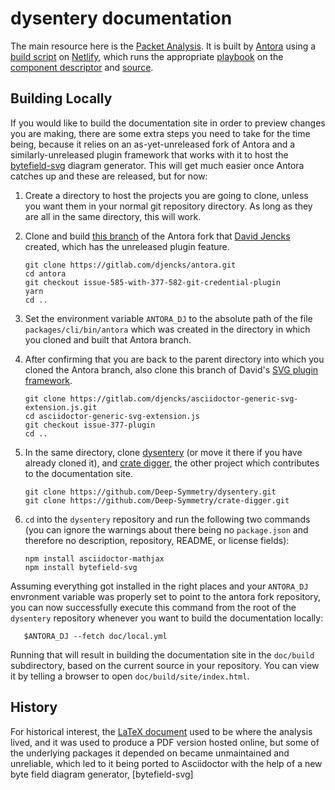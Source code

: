 # dysentery documentation

The main resource here is the [Packet
Analysis](https://djl-analysis.deepsymmetry.org/). It is built by
[Antora](https://antora.org) using a [build script](build.sh) on
[Netlify](https://netlify.com), which runs the appropriate
[playbook](netlify.yml) on the [component descriptor](antora.yml) and
[source](modules/ROOT).

## Building Locally

If you would like to build the documentation site in order to preview
changes you are making, there are some extra steps you need to take
for the time being, because it relies on an as-yet-unreleased fork of
Antora and a similarly-unreleased plugin framework that works with it
to host the
[bytefield-svg](https://github.com/Deep-Symmetry/bytefield-svg#bytefield-svg)
diagram generator. This will get much easier once Antora catches up
and these are released, but for now:

1. Create a directory to host the projects you are going to clone,
   unless you want them in your normal git repository directory. As
   long as they are all in the same directory, this will work.

2. Clone and build [this
   branch](https://gitlab.com/djencks/antora/-/tree/issue-585-with-377-582-git-credential-plugin)
   of the Antora fork that [David Jencks](https://gitlab.com/djencks)
   created, which has the unreleased plugin feature.

       git clone https://gitlab.com/djencks/antora.git
       cd antora
       git checkout issue-585-with-377-582-git-credential-plugin
       yarn
       cd ..

4. Set the environment variable `ANTORA_DJ` to the absolute path of
   the file `packages/cli/bin/antora` which was created in the
   directory in which you cloned and built that Antora branch.

5. After confirming that you are back to the parent directory into
   which you cloned the Antora branch, also clone this branch of
   David's [SVG plugin
   framework](https://gitlab.com/djencks/asciidoctor-generic-svg-extension.js/-/tree/issue-377-plugin).

       git clone https://gitlab.com/djencks/asciidoctor-generic-svg-extension.js.git
       cd asciidoctor-generic-svg-extension.js
       git checkout issue-377-plugin
       cd ..

6. In the same directory, clone
   [dysentery](https://github.com/Deep-Symmetry/dysentery) (or move it
   there if you have already cloned it), and [crate
   digger](https://github.com/Deep-Symmetry/crate-digger), the other
   project which contributes to the documentation site.

       git clone https://github.com/Deep-Symmetry/dysentery.git
       git clone https://github.com/Deep-Symmetry/crate-digger.git

7. `cd` into the `dysentery` repository and run the following two
   commands (you can ignore the warnings about there being no
   `package.json` and therefore no description, repository, README, or
   license fields):

       npm install asciidoctor-mathjax
       npm install bytefield-svg

Assuming everything got installed in the right places and your
`ANTORA_DJ` envronment variable was properly set to point to the
antora fork repository, you can now successfully execute this command
from the root of the `dysentery` repository whenever you want to build
the documentation locally:

       $ANTORA_DJ --fetch doc/local.yml

Running that will result in building the documentation site in the
`doc/build` subdirectory, based on the current source in your
repository. You can view it by telling a browser to open
`doc/build/site/index.html`.

## History

For historical interest, the [LaTeX document](Analysis.tex) used to be
where the analysis lived, and it was used to produce a PDF version
hosted online, but some of the underlying packages it depended on
became unmaintained and unreliable, which led to it being ported to
Asciidoctor with the help of a new byte field diagram generator,
[bytefield-svg]
